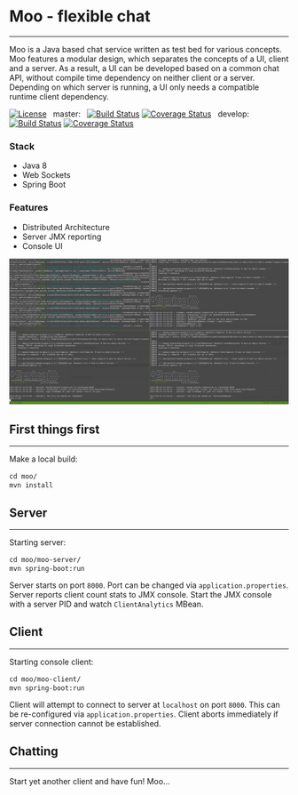 # Moo - flexible chat
-----------
Moo is a Java based chat service written as test bed for various concepts. Moo features 
a modular design, which separates the concepts of a UI, client and a server. As a 
result, a UI can be developed based on a common chat API, without compile time dependency 
on neither client or a server. Depending on which server is running, a UI only needs 
a compatible runtime client dependency. 

[![License](https://img.shields.io/badge/License-Apache%202.0-blue.svg)](https://opensource.org/licenses/Apache-2.0) &nbsp; master: &nbsp; [![Build Status](https://travis-ci.org/mrazjava/moo.svg?branch=master)](https://travis-ci.org/mrazjava/moo?branch=master) [![Coverage Status](https://coveralls.io/repos/github/mrazjava/moo/badge.svg?branch=master)](https://coveralls.io/github/mrazjava/moo?branch=master) &nbsp; develop: &nbsp; [![Build Status](https://travis-ci.org/mrazjava/moo.svg?branch=develop)](https://travis-ci.org/mrazjava/moo?branch=develop) [![Coverage Status](https://coveralls.io/repos/github/mrazjava/moo/badge.svg?branch=develop)](https://coveralls.io/github/mrazjava/moo?branch=develop)

### Stack

 * Java 8
 * Web Sockets
 * Spring Boot

### Features

 * Distributed Architecture
 * Server JMX reporting
 * Console UI

![Moo Shell UI in Action](/docs/images/moo-ui-shell-tmux.png?raw=true "Shell UI Screenshot")

## First things first
-----------
Make a local build:
```
cd moo/
mvn install
```

## Server
-----------
Starting server:
```
cd moo/moo-server/
mvn spring-boot:run
```
Server starts on port `8000`. Port can be changed via `application.properties`. 
Server reports client count stats to JMX console. Start the JMX console with a 
server PID and watch `ClientAnalytics` MBean.

## Client
-----------
Starting console client:
```
cd moo/moo-client/
mvn spring-boot:run
```
Client will attempt to connect to server at `localhost` on port `8000`. 
This can be re-configured via `application.properties`. Client aborts 
immediately if server connection cannot be established.

## Chatting
-----------
Start yet another client and have fun! Moo...